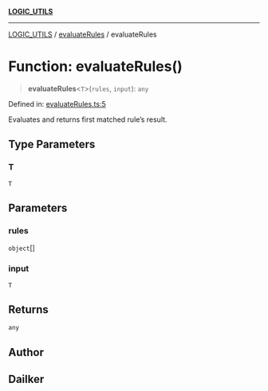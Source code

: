 [**LOGIC_UTILS**](../../README.md)

***

[LOGIC_UTILS](../../README.md) / [evaluateRules](../README.md) / evaluateRules

# Function: evaluateRules()

> **evaluateRules**\<`T`\>(`rules`, `input`): `any`

Defined in: [evaluateRules.ts:5](https://github.com/dailker/everyutil/blob/febb9ddd747c27fb11272f2ad88aedb1ae4d7cba/src/logic/evaluateRules.ts#L5)

Evaluates and returns first matched rule’s result.

## Type Parameters

### T

`T`

## Parameters

### rules

`object`[]

### input

`T`

## Returns

`any`

## Author

## Dailker
